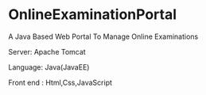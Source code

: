# OnlineExaminationPortal
A Java  Based Web Portal To Manage Online Examinations

Server: Apache Tomcat

Language: Java(JavaEE)

Front end : Html,Css,JavaScript
